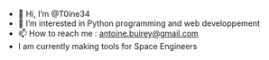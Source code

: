 - 👋 Hi, I’m @T0ine34
- 👀 I’m interested in Python programming and web developpement
- 📫 How to reach me : antoine.buirey@gmail.com
- I am currently making tools for Space Engineers

<!---
T0ine34/T0ine34 is a ✨ special ✨ repository because its `README.md` (this file) appears on your GitHub profile.
You can click the Preview link to take a look at your changes.
--->
